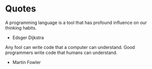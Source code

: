 # Quotes

A programming language is a tool that has profound influence on our thinking habits.

- Edsger Dijkstra

Any fool can write code that a computer can understand. Good programmers write code that humans can understand.

- Martin Fowler

